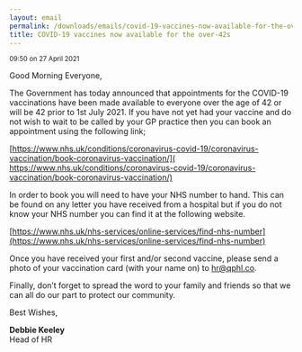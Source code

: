```yaml
---
layout: email
permalink: /downloads/emails/covid-19-vaccines-now-available-for-the-over-42s/
title: COVID-19 vaccines now available for the over-42s
---
```


<small>09:50 on 27 April 2021</small>

Good Morning Everyone,

The Government has today announced that appointments for the COVID-19 vaccinations have been made available to everyone over the age of 42 or will be 42 prior to 1st July 2021. If you have not yet had your vaccine and do not wish to wait to be called by your GP practice then you can book an appointment using the following link;

[​https://www.nhs.uk/conditions/coronavirus-covid-19/coronavirus-vaccination/book-coronavirus-vaccination/](​https://www.nhs.uk/conditions/coronavirus-covid-19/coronavirus-vaccination/book-coronavirus-vaccination/)

In order to book you will need to have your NHS number to hand. This can be found on any letter you have received from a hospital but if you do not know your NHS number you can find it at the following website.

[https://www.nhs.uk/nhs-services/online-services/find-nhs-number](https://www.nhs.uk/nhs-services/online-services/find-nhs-number)

Once you have received your first and/or second vaccine, please send a photo of your vaccination card (with your name on) to [hr@qphl.co](mailto:hr@qphl.co).

Finally, don’t forget to spread the word to your family and friends so that we can all do our part to protect our community.

Best Wishes,

**Debbie Keeley**<br>
Head of HR